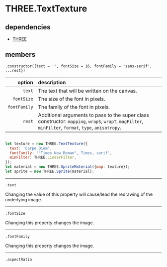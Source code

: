 # THREE.TextTexture





## dependencies

- [THREE](https://github.com/mrdoob/three.js)

## members

`.constructor({text = '', fontSize = 16, fontFamily = 'sans-serif', ...rest})`

| option | description |
| ---: | :--- |
| `text` | The text that will be written on the canvas. |
| `fontSize` | The size of the font in pixels. |
| `fontFamily` | The family of the font in pixels. |
| `rest` | Additional arguments to pass to the super class constructor: `mapping`, `wrapS`, `wrapT`, `magFilter`, `minFilter`, `format`, `type`, `anisotropy`. |

```javascript

let texture = new THREE.TextTexture({
  text: 'Carpe Diem',
  fontFamily: '"Times New Roman", Times, serif',
  minFilter: THREE.LinearFilter,
});
let material = new THREE.SpriteMaterial({map: texture});
let sprite = new THREE.Sprite(material);

```

---

`.text`

Changing the value of this property will cause/lead the redrawing of the underlying image.

---

`.fontSize`

Changing this property changes the image.

---

`.fontFamily`

Changing this property changes the image.

---

`.aspectRatio`


